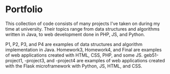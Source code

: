 # Portfolio
This collection of code consists of many projects I've taken on during my time at university. Their topics range from data structures and algorithms written in Java, to web development done in PHP, JS, and Python.

P1, P2, P3, and P4 are examples of data structures and algorithm implementation in Java.
Homework3, Homework4, and Final are examples of web applications created with HTML, CSS, PHP, and some JS.
geb51-project1, -project3, and -project4 are examples of web applications created with the Flask microframework with Python, JS, HTML, and CSS.
